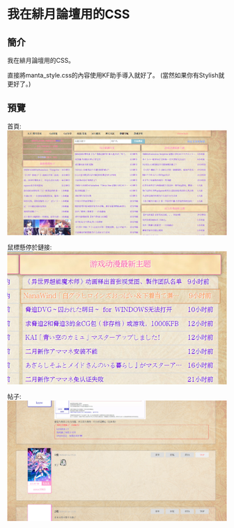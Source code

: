 # 我在緋月論壇用的CSS

## 簡介
我在緋月論壇用的CSS。

直接將manta_style.css的內容使用KF助手導入就好了。
(當然如果你有Stylish就更好了。)

## 預覽

首頁:   
![首頁](1.jpg)

鼠標懸停於鏈接:   
![首頁](2.jpg)

帖子:    
![首頁](3.jpg)
